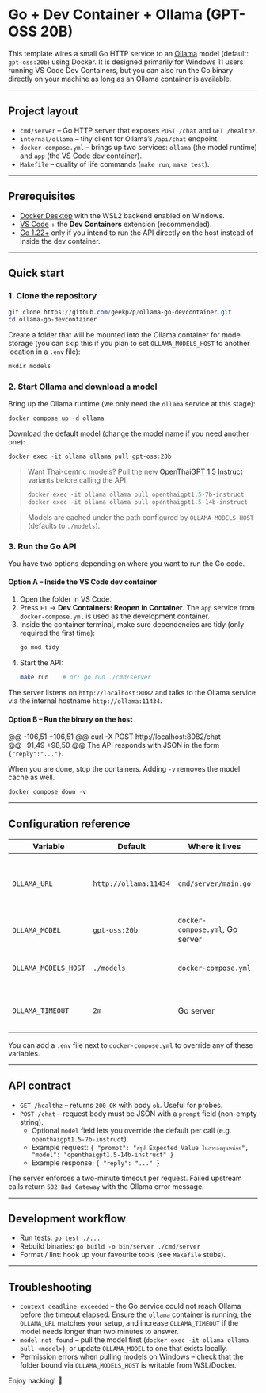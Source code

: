 # Go + Dev Container + Ollama (GPT-OSS 20B)

This template wires a small Go HTTP service to an [Ollama](https://ollama.com) model (default: `gpt-oss:20b`) using Docker.
It is designed primarily for Windows 11 users running VS Code Dev Containers, but you can also run the Go binary directly on your
machine as long as an Ollama container is available.

---

## Project layout

- `cmd/server` – Go HTTP server that exposes `POST /chat` and `GET /healthz`.
- `internal/ollama` – tiny client for Ollama’s `/api/chat` endpoint.
- `docker-compose.yml` – brings up two services: `ollama` (the model runtime) and `app` (the VS Code dev container).
- `Makefile` – quality of life commands (`make run`, `make test`).

---

## Prerequisites

- [Docker Desktop](https://www.docker.com/products/docker-desktop/) with the WSL2 backend enabled on Windows.
- [VS Code](https://code.visualstudio.com/) + the **Dev Containers** extension (recommended).
- [Go 1.22+](https://go.dev/dl/) only if you intend to run the API directly on the host instead of inside the dev container.

---

## Quick start

### 1. Clone the repository

```powershell
git clone https://github.com/geekp2p/ollama-go-devcontainer.git
cd ollama-go-devcontainer
```

Create a folder that will be mounted into the Ollama container for model storage (you can skip this if you plan to
set `OLLAMA_MODELS_HOST` to another location in a `.env` file):

```powershell
mkdir models
```

### 2. Start Ollama and download a model

Bring up the Ollama runtime (we only need the `ollama` service at this stage):

```powershell
docker compose up -d ollama
```

Download the default model (change the model name if you need another one):

```powershell
docker exec -it ollama ollama pull gpt-oss:20b
```

> Want Thai-centric models? Pull the new [OpenThaiGPT 1.5 Instruct](https://openthaigpt.aieat.or.th) variants before calling the API:
>
> ```powershell
> docker exec -it ollama ollama pull openthaigpt1.5-7b-instruct
> docker exec -it ollama ollama pull openthaigpt1.5-14b-instruct
> ```

> Models are cached under the path configured by `OLLAMA_MODELS_HOST` (defaults to `./models`).

### 3. Run the Go API

You have two options depending on where you want to run the Go code.

#### Option A – Inside the VS Code dev container

1. Open the folder in VS Code.
2. Press `F1` → **Dev Containers: Reopen in Container**. The `app` service from `docker-compose.yml` is used as the development container.
3. Inside the container terminal, make sure dependencies are tidy (only required the first time):
   ```sh
   go mod tidy
   ```
4. Start the API:
   ```sh
   make run    # or: go run ./cmd/server
   ```

The server listens on `http://localhost:8082` and talks to the Ollama service via the internal hostname `http://ollama:11434`.

#### Option B – Run the binary on the host

@@ -106,51 +106,51 @@ curl -X POST http://localhost:8082/chat \
@@ -91,49 +98,50 @@ The API responds with JSON in the form `{"reply":"..."}`.

When you are done, stop the containers. Adding `-v` removes the model cache as well.

```powershell
docker compose down -v
```

---

## Configuration reference

| Variable | Default | Where it lives | Description |
|----------|---------|----------------|-------------|
| `OLLAMA_URL` | `http://ollama:11434` | `cmd/server/main.go` | Endpoint used by the Go service to talk to Ollama. Override with `http://localhost:11434` if you run the server on the host. |
| `OLLAMA_MODEL` | `gpt-oss:20b` | `docker-compose.yml`, Go server | Model pulled on first start and used for chat requests. |
| `OLLAMA_MODELS_HOST` | `./models` | `docker-compose.yml` | Host path mounted into the Ollama container to store downloaded models. |
| `OLLAMA_TIMEOUT` | `2m` | Go server | Maximum time the server waits for Ollama to answer. Accepts [Go duration strings](https://pkg.go.dev/time#ParseDuration). |

You can add a `.env` file next to `docker-compose.yml` to override any of these variables.

---

## API contract

- `GET /healthz` – returns `200 OK` with body `ok`. Useful for probes.
- `POST /chat` – request body must be JSON with a `prompt` field (non-empty string).
  - Optional `model` field lets you override the default per call (e.g. `openthaigpt1.5-7b-instruct`).
  - Example request: `{ "prompt": "สรุป Expected Value ในการลงทุนหน่อย", "model": "openthaigpt1.5-14b-instruct" }`
  - Example response: `{ "reply": "..." }`

The server enforces a two-minute timeout per request. Failed upstream calls return `502 Bad Gateway` with the Ollama error message.

---

## Development workflow

- Run tests: `go test ./...`
- Rebuild binaries: `go build -o bin/server ./cmd/server`
- Format / lint: hook up your favourite tools (see `Makefile` stubs).

---

## Troubleshooting

- `context deadline exceeded` – the Go service could not reach Ollama before the timeout elapsed. Ensure the `ollama` container is running,
  the `OLLAMA_URL` matches your setup, and increase `OLLAMA_TIMEOUT` if the model needs longer than two minutes to answer.
- `model not found` – pull the model first (`docker exec -it ollama ollama pull <model>`), or update `OLLAMA_MODEL` to one that exists locally.
- Permission errors when pulling models on Windows – check that the folder bound via `OLLAMA_MODELS_HOST` is writable from WSL/Docker.

Enjoy hacking! :rocket: